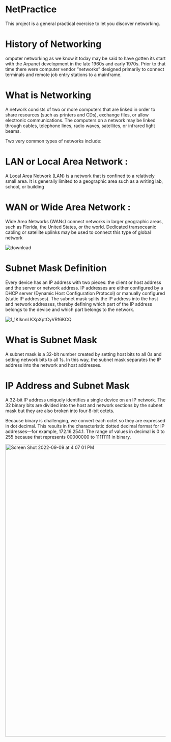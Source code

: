 # NetPractice
This project is a general practical exercise to let you discover networking.

# History of Networking
omputer networking as we know it today may be said to have gotten its start with the Arpanet development in the late 1960s and early 1970s. Prior to that time there were computer vendor “networks” designed primarily to connect terminals and remote job entry stations to a mainframe.

# What is Networking
 A network consists of two or more computers that are linked in order to share resources (such as printers and CDs), exchange files, or allow electronic communications. The computers on a network may be linked through cables, telephone lines, radio waves, satellites, or infrared light beams.
 
Two very common types of networks include:  
 # LAN or Local Area Network : 
A Local Area Network (LAN) is a network that is confined to a relatively small area. It is generally limited to a geographic area such as a writing lab, school, or building
 # WAN or Wide Area Network :
Wide Area Networks (WANs) connect networks in larger geographic areas, such as Florida, the United States, or the world. Dedicated transoceanic cabling or satellite uplinks may be used to connect this type of global network

![download](https://user-images.githubusercontent.com/69278312/189350638-787f04fd-d05f-485c-ab02-59cc162c0b9e.png)

# Subnet Mask Definition

Every device has an IP address with two pieces: the client or host address and the server or network address. IP addresses are either configured by a DHCP server (Dynamic Host Configuration Protocol) or manually configured (static IP addresses). The subnet mask splits the IP address into the host and network addresses, thereby defining which part of the IP address belongs to the device and which part belongs to the network.

![1_1KIknnLKXpXptCyVRf6KCQ](https://user-images.githubusercontent.com/69278312/189372521-5947ddd2-07d2-4333-b437-313a5b7bb443.png)

# What is Subnet Mask

A subnet mask is a 32-bit number created by setting host bits to all 0s and setting network bits to all 1s. In this way, the subnet mask separates the IP address into the network and host addresses.

# IP Address and Subnet Mask

A 32-bit IP address uniquely identifies a single device on an IP network. The 32 binary bits are divided into the host and network sections by the subnet mask but they are also broken into four 8-bit octets.

Because binary is challenging, we convert each octet so they are expressed in dot decimal. This results in the characteristic dotted decimal format for IP addresses—for example, 172.16.254.1. The range of values in decimal is 0 to 255 because that represents 00000000 to 11111111 in binary.

<img width="917" alt="Screen Shot 2022-09-09 at 4 07 01 PM" src="https://user-images.githubusercontent.com/69278312/189382567-52f9f9d3-9203-4409-bbe4-2e59b7a435f2.png">
